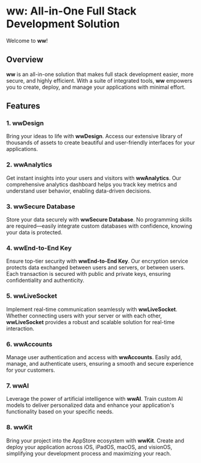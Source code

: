 # ww: All-in-One Full Stack Development Solution

Welcome to **ww**!

## Overview

**ww** is an all-in-one solution that makes full stack development easier, more secure, and highly efficient. With a suite of integrated tools, **ww** empowers you to create, deploy, and manage your applications with minimal effort.

## Features

### 1. wwDesign
Bring your ideas to life with **wwDesign**. Access our extensive library of thousands of assets to create beautiful and user-friendly interfaces for your applications.

### 2. wwAnalytics
Get instant insights into your users and visitors with **wwAnalytics**. Our comprehensive analytics dashboard helps you track key metrics and understand user behavior, enabling data-driven decisions.

### 3. wwSecure Database
Store your data securely with **wwSecure Database**. No programming skills are required—easily integrate custom databases with confidence, knowing your data is protected.

### 4. wwEnd-to-End Key
Ensure top-tier security with **wwEnd-to-End Key**. Our encryption service protects data exchanged between users and servers, or between users. Each transaction is secured with public and private keys, ensuring confidentiality and authenticity.

### 5. wwLiveSocket
Implement real-time communication seamlessly with **wwLiveSocket**. Whether connecting users with your server or with each other, **wwLiveSocket** provides a robust and scalable solution for real-time interaction.

### 6. wwAccounts
Manage user authentication and access with **wwAccounts**. Easily add, manage, and authenticate users, ensuring a smooth and secure experience for your customers.

### 7. wwAI
Leverage the power of artificial intelligence with **wwAI**. Train custom AI models to deliver personalized data and enhance your application's functionality based on your specific needs.

### 8. wwKit
Bring your project into the AppStore ecosystem with **wwKit**. Create and deploy your application across iOS, iPadOS, macOS, and visionOS, simplifying your development process and maximizing your reach.